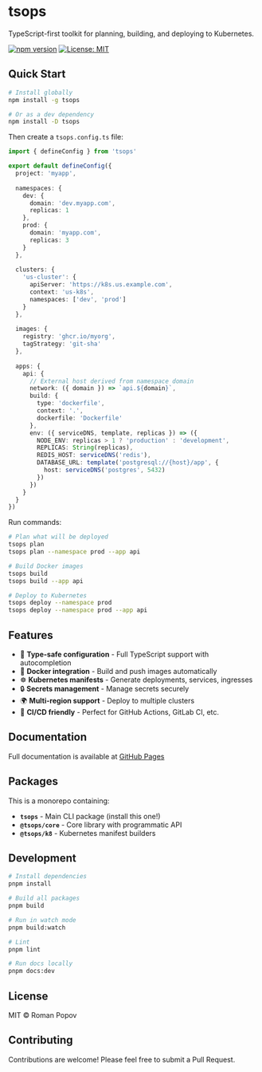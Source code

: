 # tsops

TypeScript-first toolkit for planning, building, and deploying to Kubernetes.

[![npm version](https://badge.fury.io/js/tsops.svg)](https://www.npmjs.com/package/tsops)
[![License: MIT](https://img.shields.io/badge/License-MIT-yellow.svg)](https://opensource.org/licenses/MIT)

## Quick Start

```bash
# Install globally
npm install -g tsops

# Or as a dev dependency
npm install -D tsops
```

Then create a `tsops.config.ts` file:

```typescript
import { defineConfig } from 'tsops'

export default defineConfig({
  project: 'myapp',
  
  namespaces: {
    dev: {
      domain: 'dev.myapp.com',
      replicas: 1
    },
    prod: {
      domain: 'myapp.com',
      replicas: 3
    }
  },
  
  clusters: {
    'us-cluster': {
      apiServer: 'https://k8s.us.example.com',
      context: 'us-k8s',
      namespaces: ['dev', 'prod']
    }
  },
  
  images: {
    registry: 'ghcr.io/myorg',
    tagStrategy: 'git-sha'
  },
  
  apps: {
    api: {
      // External host derived from namespace domain
      network: ({ domain }) => `api.${domain}`,
      build: {
        type: 'dockerfile',
        context: '.',
        dockerfile: 'Dockerfile'
      },
      env: ({ serviceDNS, template, replicas }) => ({
        NODE_ENV: replicas > 1 ? 'production' : 'development',
        REPLICAS: String(replicas),
        REDIS_HOST: serviceDNS('redis'),
        DATABASE_URL: template('postgresql://{host}/app', {
          host: serviceDNS('postgres', 5432)
        })
      })
    }
  }
})
```

Run commands:

```bash
# Plan what will be deployed
tsops plan
tsops plan --namespace prod --app api

# Build Docker images
tsops build
tsops build --app api

# Deploy to Kubernetes
tsops deploy --namespace prod
tsops deploy --namespace prod --app api
```

## Features

- 🎯 **Type-safe configuration** - Full TypeScript support with autocompletion
- 🐳 **Docker integration** - Build and push images automatically
- ☸️ **Kubernetes manifests** - Generate deployments, services, ingresses
- 🔒 **Secrets management** - Manage secrets securely
- 🌍 **Multi-region support** - Deploy to multiple clusters
- 🚀 **CI/CD friendly** - Perfect for GitHub Actions, GitLab CI, etc.

## Documentation

Full documentation is available at [GitHub Pages](https://pom4h.github.io/tsops/)

## Packages

This is a monorepo containing:

- **`tsops`** - Main CLI package (install this one!)
- **`@tsops/core`** - Core library with programmatic API
- **`@tsops/k8`** - Kubernetes manifest builders

## Development

```bash
# Install dependencies
pnpm install

# Build all packages
pnpm build

# Run in watch mode
pnpm build:watch

# Lint
pnpm lint

# Run docs locally
pnpm docs:dev
```

## License

MIT © Roman Popov

## Contributing

Contributions are welcome! Please feel free to submit a Pull Request.
